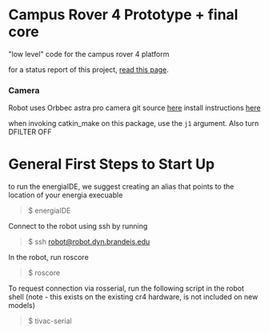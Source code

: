 # Campus Rover 4 Prototype + final core

"low level" code for the campus rover 4 platform

for a status report of this project, [read this page](https://campus-rover.gitbook.io/lab-notebook/cr-package/campus-rover-4/progress-report). 

### Camera
Robot uses Orbbec astra pro camera
git source [here](https://github.com/orbbec/ros_astra_camera)
install instructions [here](http://wiki.ros.org/astra_camera)

when invoking catkin_make on this package, use the `j1` argument. Also turn DFILTER OFF

# General First Steps to Start Up

to run the energiaIDE, we suggest creating an alias that points to the location of your energia execuable
> $ energiaIDE

Connect to the robot using ssh by running
> $ ssh robot@robot.dyn.brandeis.edu

In the robot, run roscore
> $ roscore

To request connection via rosserial, run the following script in the robot shell (note - this exists on the existing cr4 hardware, is not included on new models)
> $ tivac-serial
